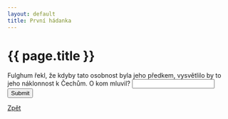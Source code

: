 ```yaml
---
layout: default
title: První hádanka
---
```

<div class="uvod">
<h1>{{ page.title }}</h1>

<p>
 <form name="myForm" onsubmit="return validateForm1()" method="post">
Fulghum řekl, že kdyby tato osobnost byla jeho předkem, vysvětlilo by to jeho náklonnost k Čechům. O kom mluvil? <input type="text" name="fname">
<input type="submit" value="Submit">
</form> 
</p>

 <a href="{{ site.baseurl }}//uvody/fulghum_uvod.html"  class="btn btn-info">Zpět</a>


</div> 
<script src="{{ site.baseurl }}//assets/js/hadanky_rf.js"></script> 